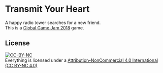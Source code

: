 # Transmit Your Heart
A happy radio tower searches for a new friend.  
This is a [Global Game Jam 2018](https://globalgamejam.org/2018/games/transmit-your-heart) game.  

## License
[![CC-BY-NC](https://i.creativecommons.org/l/by-nc/4.0/88x31.png)](https://creativecommons.org/licenses/by-nc/4.0/)  
Everything is licensed under a [Attribution-NonCommercial 4.0 International (CC BY-NC 4.0) ](https://creativecommons.org/licenses/by-nc/4.0/)
